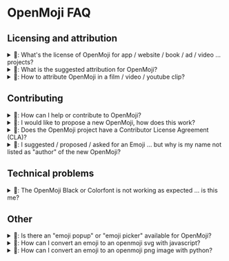 OpenMoji FAQ
============

## Licensing and attribution
<details>
<summary>
	🤔: What's the license of OpenMoji for app / website / book / ad / video ... projects?
</summary>

Thank you for wanting to use OpenMoji in your project! OpenMoji is published under the Creative Commons Share Alike License 4.0 ([CC BY-SA 4.0](https://creativecommons.org/licenses/by-sa/4.0/#)). This means you are free to:

- **Share** — copy and redistribute OpenMoji in any medium or format
- **Adapt** — remix, transform, and build upon OpenMoji
- **for any purpose, even commercially.**

Under the following terms:

- **Attribution** — You must give OpenMoji [appropriate credit](https://github.com/hfg-gmuend/openmoji#attribution-requirements), and indicate if changes were made (e.g. like we do in our [changelog](changelog.txt)). You may do so in any reasonable manner, but not in any way that suggests the OpenMoji Project endorses you or your use.
- **ShareAlike** — If you remix, transform, or build upon the material, you must distribute your contributions under the same license [CC BY-SA 4.0](https://creativecommons.org/licenses/by-sa/4.0/#) as OpenMoji.

(Bullet points are based on the official license text of [CC BY-SA 4.0](https://creativecommons.org/licenses/by-sa/4.0/#))

**ℹ️ Please see [#462](https://github.com/hfg-gmuend/openmoji/issues/462) for a longer and more explanation of the license.**

</details>

<details>
<summary>
🤔: What is the suggested attribution for OpenMoji?
</summary>

> All emojis designed by [OpenMoji](https://openmoji.org/) – the open-source emoji and icon project. License: [CC BY-SA 4.0](https://creativecommons.org/licenses/by-sa/4.0/#)
</details>

<details>
<summary>
🤔: How to attribute OpenMoji in a film / video / youtube clip?
</summary>

- Add the suggested OpenMoji attribution to your video description (text below your video e.g. on youtube)
- Mention OpenMoji e.g. in the credits section at the end, in the voice track or add a small footnote when the first OpenMoji appears
</details>

## Contributing

<details>
<summary>
🤔: How can I help or contribute to OpenMoji?
</summary>

Contributions and help are very welcome! Please check the [`CONTRIBUTING.md`](https://github.com/hfg-gmuend/openmoji/blob/master/CONTRIBUTING.md) guide!
</details>


<details>
<summary>
🤔: I would like to propose a new OpenMoji, how does this work?
</summary>

Start a conversation on Github with us. For example [#84](https://github.com/hfg-gmuend/openmoji/issues/84) and [#97](https://github.com/hfg-gmuend/openmoji/issues/97)
</details>

<details>
<summary>
🤔: Does the OpenMoji project have a Contributor License Agreement (CLA)?
</summary>

No. OpenMoji does not have an explicit Contributor License Agreement. We simply go with common practice of many open source projects: "inbound = outbound"! Every Github user already agrees to this via the [terms of service](https://help.github.com/en/github/site-policy/github-terms-of-service#6-contributions-under-repository-license) of Github:

> Whenever you make a contribution to a repository containing notice of a license, you license your contribution under the same terms, and you agree that you have the right to license your contribution under those terms.

Full discussion and context in [#120](https://github.com/hfg-gmuend/openmoji/issues/120).
</details>

<details>
<summary>
🤔: I suggested / proposed / asked for an Emoji ... but why is my name not listed as "author" of the new OpenMoji?
</summary>

Because we decided that the authorship should go to the person who took actively care of everything in terms of making: sketching, designing, testing, iterating, discussing etc. until the new OpenMoji was accepted. Ideally the same person takes care of the entire pipeline from start to end. However if the initial suggestion was by a different person, we will acknowledge this in the `changelog.txt` file while still crediting the "maker" as the author.
</details>

## Technical problems

<details>
<summary>
🤔: The OpenMoji Black or Colorfont is not working as expected ... is this me?
</summary>

⚠️ The colorfont version of OpenMoji is in a very early alpha stage and not intended to use in production! Please follow the [discussion](https://github.com/hfg-gmuend/openmoji/issues/93) for updates.
</details>

## Other

<details>
<summary>
🤔: Is there an "emoji popup" or "emoji picker" available for OpenMoji?
</summary>

No, we are sorry! This is simply out of scope. But all other ways to consume/use/download OpenMojis are listed under [Downloads & Distribution Channels](https://github.com/hfg-gmuend/openmoji#downloads--distribution-channels).
</details>


<details>
<summary>
🤔: How can I convert an emoji to an openmoji svg with javascript?
</summary>

This script can be added to any website:
```
<html>
<script>
    function get_emoji(emoji) {
        let emoji_code = [...emoji].map(e => e.codePointAt(0).toString(16).padStart(4, '0')).join(`-`).toUpperCase()
        if (emoji_code.length === 10) emoji_code = emoji_code.replace("-FE0F", "");
        new_url = `https://openmoji.org/data/color/svg/${emoji_code}.svg`
        document.write(`<img src=${new_url} style="height: 80px;">`);
    }
    get_emoji("🦴")
    get_emoji("🐿️")
    get_emoji("5️⃣")
    get_emoji("👩‍⚕️")
    get_emoji("🏳️")
</script>

</html>
```



</details>





<details>
<summary>
🤔: How can I convert an emoji to an openmoji png image with python?
</summary>

This script can be used:
```
from PIL import Image
import requests

def get_emoji(emoji):
    emoji_code = "-".join(f"{ord(c):04x}" for c in emoji).upper()
    if len(emoji_code) == 10:
        emoji_code = emoji_code.removesuffix("-FE0F")
    url = f"https://raw.githubusercontent.com/hfg-gmuend/openmoji/master/color/72x72/{emoji_code}.png"
    im = Image.open(requests.get(url, stream=True).raw)
    # image = np.array(im.convert("RGBA"))
    return im

get_emoji("🦴")
get_emoji("🐿️")
get_emoji("5️⃣")
get_emoji("👩‍⚕️")
get_emoji("🏳️")
```


</details>


